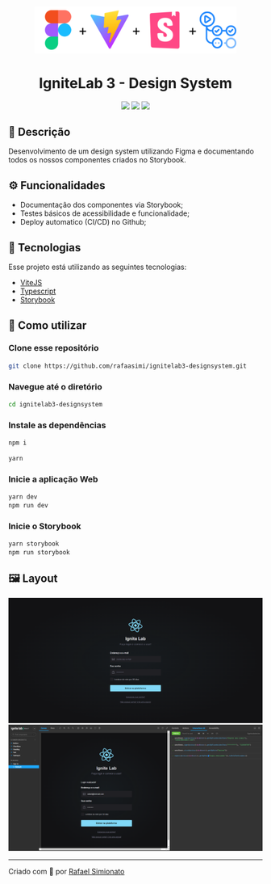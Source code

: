 <p align='center'><img width='400' src="./.github/logo.png"/></p>
<h1 align='center'>IgniteLab 3 - Design System</h1>
<p align='center'>
<img src="https://img.shields.io/github/repo-size/rafaasimi/ignitelab3-designsystem?color=81D8F7">
<img src="https://img.shields.io/github/languages/count/rafaasimi/ignitelab3-designsystem?color=81D8F7">
<img src="https://img.shields.io/github/last-commit/rafaasimi/ignitelab3-designsystem?color=81D8F7">
</p>

## 🔖 Descrição
<p>Desenvolvimento de um design system utilizando Figma e documentando todos os nossos componentes criados no Storybook.<p>

## ⚙️ Funcionalidades
- Documentação dos componentes via Storybook;
- Testes básicos de acessibilidade e funcionalidade;
- Deploy automatico (CI/CD) no Github;


## 🚀 Tecnologias
Esse projeto está utilizando as seguintes tecnologias:

- [ViteJS](https://vitejs.dev/)
- [Typescript](https://www.typescriptlang.org/)
- [Storybook](https://storybook.js.org/)


## 🎲 Como utilizar
### Clone esse repositório
```bash
git clone https://github.com/rafaasimi/ignitelab3-designsystem.git
```
### Navegue até o diretório
```bash
cd ignitelab3-designsystem
```
### Instale as dependências
```bash
npm i
```
```bash
yarn
```
### Inicie a aplicação Web
```bash
yarn dev
npm run dev
```
### Inicie o Storybook
```bash
yarn storybook
npm run storybook
```


## 🖼️ Layout
<img src=".github/aplicacao.png">
<img src=".github/storybook.png">

---
<p>Criado com 💙 por <a href='https://github.com/rafaasimi/' target='_blank'>Rafael Simionato</a></p>
